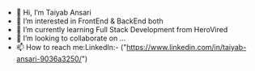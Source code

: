 - 👋 Hi, I’m Taiyab Ansari
- 👀 I’m interested in FrontEnd & BackEnd both
- 🌱 I’m currently learning Full Stack Development from HeroVired
- 💞️ I’m looking to collaborate on ...
- 📫 How to reach me:LinkedIn:- ("https://www.linkedin.com/in/taiyab-ansari-9036a3250/")

<!---
tybans/tybans is a ✨ special ✨ repository because its `README.md` (this file) appears on your GitHub profile.
You can click the Preview link to take a look at your changes.
--->
